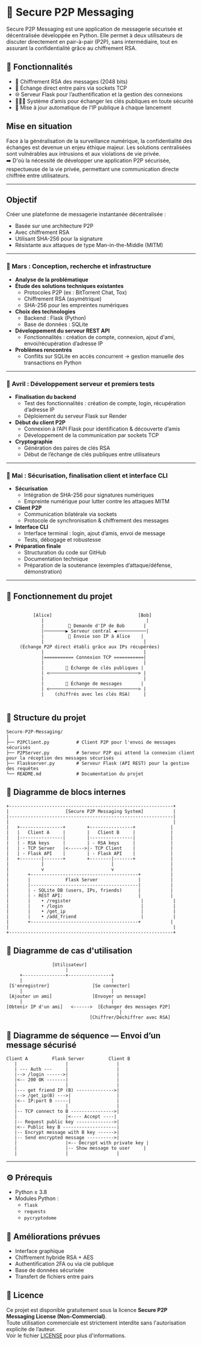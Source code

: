 # 🔐 Secure P2P Messaging

Secure P2P Messaging est une application de messagerie sécurisée et décentralisée développée en Python. Elle permet à deux utilisateurs de discuter directement en pair-à-pair (P2P), sans intermédiaire, tout en assurant la confidentialité grâce au chiffrement RSA.

## 🚀 Fonctionnalités

- 🔐 Chiffrement RSA des messages (2048 bits)
- 🔄 Échange direct entre pairs via sockets TCP
- 🌐 Serveur Flask pour l’authentification et la gestion des connexions
- 🧑‍🤝‍🧑 Système d’amis pour échanger les clés publiques en toute sécurité
- 📡 Mise à jour automatique de l’IP publique à chaque lancement

## Mise en situation
Face à la généralisation de la surveillance numérique, la confidentialité des échanges est devenue un enjeu éthique majeur. Les solutions centralisées sont vulnérables aux intrusions et aux violations de vie privée.  
➡️ D'où la nécessité de développer une application P2P sécurisée, respectueuse de la vie privée, permettant une communication directe chiffrée entre utilisateurs.

---

## Objectif
Créer une plateforme de messagerie instantanée décentralisée :
- Basée sur une architecture P2P
- Avec chiffrement RSA
- Utilisant SHA-256 pour la signature
- Résistante aux attaques de type Man-in-the-Middle (MITM)

---

### 📅 Mars : Conception, recherche et infrastructure

- **Analyse de la problématique**
- **Étude des solutions techniques existantes**
  - Protocoles P2P (ex : BitTorrent Chat, Tox)
  - Chiffrement RSA (asymétrique)
  - SHA-256 pour les empreintes numériques
- **Choix des technologies**
  - Backend : Flask (Python)
  - Base de données : SQLite
- **Développement du serveur REST API**
  - Fonctionnalités : création de compte, connexion, ajout d'ami, envoi/récupération d’adresse IP
- **Problèmes rencontrés**
  - Conflits sur SQLite en accès concurrent → gestion manuelle des transactions en Python

---

### 📅 Avril : Développement serveur et premiers tests

- **Finalisation du backend**
  - Test des fonctionnalités : création de compte, login, récupération d’adresse IP
  - Déploiement du serveur Flask sur Render
- **Début du client P2P**
  - Connexion à l’API Flask pour identification & découverte d’amis
  - Développement de la communication par sockets TCP
- **Cryptographie**
  - Génération des paires de clés RSA
  - Début de l’échange de clés publiques entre utilisateurs

---

### 📅 Mai : Sécurisation, finalisation client et interface CLI

- **Sécurisation**
  - Intégration de SHA-256 pour signatures numériques
  - Empreinte numérique pour lutter contre les attaques MITM
- **Client P2P**
  - Communication bilatérale via sockets
  - Protocole de synchronisation & chiffrement des messages
- **Interface CLI**
  - Interface terminal : login, ajout d’amis, envoi de message
  - Tests, débogage et robustesse
- **Préparation finale**
  - Structuration du code sur GitHub
  - Documentation technique
  - Préparation de la soutenance (exemples d’attaque/défense, démonstration)

---

## 🔄 Fonctionnement du projet

```

          [Alice]                                [Bob]
             |                                      |
             |         📡 Demande d'IP de Bob       |
             |────────▶ Serveur central ◀───────────|
             |         📡 Envoie son IP à Alice    |
             |                                     |
     (Échange P2P direct établi grâce aux IPs récupérées)
             |                                     |
             |=========== Connexion TCP ===========|
             |                                     |
             |        🔐 Échange de clés publiques |
             | <─────────────────────────────────> |
             |                                     |
             |        💬 Échange de messages       |
             | <─────────────────────────────────> |
             |    (chiffrés avec les clés RSA)     |


```

## 📁 Structure du projet

```
Secure-P2P-Messaging/
│
├── P2PClient.py          # Client P2P pour l'envoi de messages sécurisés
├── P2PServer.py          # Serveur P2P qui attend la connexion client pour la réception des messages sécurisés
├── Flaskserver.py        # Serveur Flask (API REST) pour la gestion des requêtes
└── README.md             # Documentation du projet
```

## 🔹 Diagramme de blocs internes

```
+-------------------------------------------------------------+
|                     [Secure P2P Messaging System]           |
|-------------------------------------------------------------|
|                                                             |
|   +----------------+        +----------------+             |
|   |   Client A     |        |   Client B     |             |
|   |----------------|        |----------------|             |
|   | - RSA keys     |        | - RSA keys     |             |
|   | - TCP Server   |<------>|- TCP Client    |             |
|   | - Flask API    |        | - Flask API    |             |
|   +--------|-------+        +--------|-------+             |
|            |                         |                     |
|            v                         v                     |
|       +----------------------------------------+           |
|       |             Flask Server               |           |
|       |----------------------------------------|           |
|       | - SQLite DB (users, IPs, friends)      |           |
|       | - REST API:                            |           |
|       |    • /register                          |           |
|       |    • /login                             |           |
|       |    • /get_ip                            |           |
|       |    • /add_friend                        |           |
|       +----------------------------------------+           |
|                                                             |
+-------------------------------------------------------------+

```

## 🔹 Diagramme de cas d'utilisation

```
                 [Utilisateur]
                      |
     +----------------+----------------+
     |                                 |
 [S'enregistrer]                [Se connecter]
     |                                 |
 [Ajouter un ami]               [Envoyer un message]
     |                                 |
[Obtenir IP d'un ami]   <------>  [Échanger des messages P2P]
                                          |
                               [Chiffrer/Déchiffrer avec RSA]
```

## 🔹 Diagramme de séquence — Envoi d’un message sécurisé

```
Client A         Flask Server         Client B
   |                  |                  |
   | --- Auth ---     |                  |
   |--> /login ------>|                  |
   |<-- 200 OK -------|                  |
   |                  |                  |
   |--- get friend IP (B) -------------->|
   |--> /get_ip(B) --->|                 |
   |<-- IP:port B -----|                 |
   |                  |                  |
   |-- TCP connect to B ---------------->|
   |                  |<---- Accept ----|
   |-- Request public key -------------->|
   |<-- Public key B --------------------|
   |-- Encrypt message with B key ------>|
   |-- Send encrypted message ---------->|
   |                  |<-- Decrypt with private key |
   |                  |-- Show message to user     |
   |                  |                  |
```

---

## ⚙️ Prérequis

- Python ≥ 3.8
- Modules Python :
  - `flask`
  - `requests`
  - `pycryptodome`


## 🔧 Améliorations prévues

- Interface graphique
- Chiffrement hybride RSA + AES
- Authentification 2FA ou via clé publique
- Base de données sécurisée
- Transfert de fichiers entre pairs

## 📄 Licence

Ce projet est disponible gratuitement sous la licence **Secure P2P Messaging License (Non-Commercial)**.  
Toute utilisation commerciale est strictement interdite sans l'autorisation explicite de l’auteur.  
Voir le fichier [LICENSE](./LICENSE) pour plus d'informations.

